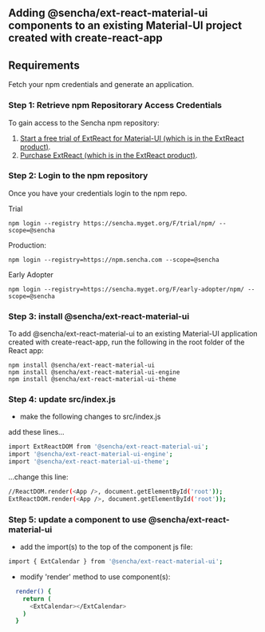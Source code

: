 ## Adding @sencha/ext-react-material-ui components to an existing Material-UI project created with create-react-app

## Requirements
Fetch your npm credentials and generate an application.

### Step 1: Retrieve npm Repositorary Access Credentials
To gain access to the Sencha npm repository:

1. [Start a free trial of ExtReact for Material-UI (which is in the ExtReact product)](https://sencha.com/products/extreact/extreact-for-material-ui/evaluate/).
2. [Purchase ExtReact (which is in the ExtReact product)](https://www.sencha.com/store/).

### Step 2: Login to the npm repository
Once you have your credentials login to the npm repo.

Trial

```
npm login --registry https://sencha.myget.org/F/trial/npm/ --scope=@sencha
```

Production:

```
npm login --registry=https://npm.sencha.com --scope=@sencha
```

Early Adopter

```
npm login --registry=https://sencha.myget.org/F/early-adopter/npm/ --scope=@sencha
```

### Step 3: install @sencha/ext-react-material-ui

To add @sencha/ext-react-material-ui to an existing Material-UI application created with create-react-app, run the following in the root folder of the React app:

```
npm install @sencha/ext-react-material-ui
npm install @sencha/ext-react-material-ui-engine
npm install @sencha/ext-react-material-ui-theme
```

### Step 4: update src/index.js

- make the following changes to src/index.js

add these lines...

```sh
import ExtReactDOM from '@sencha/ext-react-material-ui';
import '@sencha/ext-react-material-ui-engine';
import '@sencha/ext-react-material-ui-theme';
```

...change this line:

```sh
//ReactDOM.render(<App />, document.getElementById('root'));
ExtReactDOM.render(<App />, document.getElementById('root'));
```

### Step 5: update a component to use @sencha/ext-react-material-ui

- add the import(s) to the top of the component js file:

```sh
import { ExtCalendar } from '@sencha/ext-react-material-ui';
```

- modify 'render' method to use component(s):

```sh
  render() {
    return (
      <ExtCalendar></ExtCalendar>
    )
  }
```
